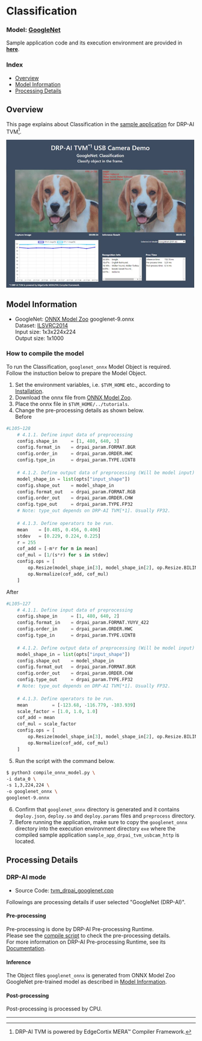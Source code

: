# Classification

### Model: [GoogleNet](#model-information)
Sample application code and its execution environment are provided in **[here](../../../../sample_app)**.  

### Index
- [Overview](#overview)  
- [Model Information](#model-information)  
- [Processing Details](#processing-details)  

## Overview
This page explains about Classification in the [sample application](../../../../sample_app) for DRP-AI TVM[^1].  

<img src=./img/googlenet.jpg width=500>  

## Model Information
- GoogleNet: [ONNX Model Zoo](https://github.com/onnx/models/tree/main/vision/classification/inception_and_googlenet/googlenet) googlenet-9.onnx  
Dataset:  [ILSVRC2014](https://image-net.org/challenges/LSVRC/2014/)  
Input size: 1x3x224x224  
Output size: 1x1000  

### How to compile the model
To run the Classification, `googlenet_onnx` Model Object is required.  
Follow the instuction below to prepare the Model Object.  

1. Set the environment variables, i.e. `$TVM_HOME` etc., according to [Installation](../../../../../setup/).  
2. Download the onnx file from [ONNX Model Zoo](https://github.com/onnx/models/tree/main/vision/classification/inception_and_googlenet/googlenet).  
3. Place the onnx file in `$TVM_HOME/../tutorials`.
4. Change the pre-processing details as shown below.  
Before
```py
#L105~128
    # 4.1.1. Define input data of preprocessing
    config.shape_in     = [1, 480, 640, 3]
    config.format_in    = drpai_param.FORMAT.BGR
    config.order_in     = drpai_param.ORDER.HWC
    config.type_in      = drpai_param.TYPE.UINT8
    
    # 4.1.2. Define output data of preprocessing (Will be model input)
    model_shape_in = list(opts["input_shape"])
    config.shape_out    = model_shape_in
    config.format_out   = drpai_param.FORMAT.RGB
    config.order_out    = drpai_param.ORDER.CHW
    config.type_out     = drpai_param.TYPE.FP32 
    # Note: type_out depends on DRP-AI TVM[*1]. Usually FP32.
    
    # 4.1.3. Define operators to be run.
    mean    = [0.485, 0.456, 0.406]
    stdev   = [0.229, 0.224, 0.225]
    r = 255
    cof_add = [-m*r for m in mean]
    cof_mul = [1/(s*r) for s in stdev]
    config.ops = [
        op.Resize(model_shape_in[3], model_shape_in[2], op.Resize.BILINEAR),
        op.Normalize(cof_add, cof_mul)
    ]
```
After
```py
#L105~127
    # 4.1.1. Define input data of preprocessing
    config.shape_in     = [1, 480, 640, 2]
    config.format_in    = drpai_param.FORMAT.YUYV_422
    config.order_in     = drpai_param.ORDER.HWC
    config.type_in      = drpai_param.TYPE.UINT8
    
    # 4.1.2. Define output data of preprocessing (Will be model input)
    model_shape_in = list(opts["input_shape"])
    config.shape_out    = model_shape_in
    config.format_out   = drpai_param.FORMAT.BGR
    config.order_out    = drpai_param.ORDER.CHW
    config.type_out     = drpai_param.TYPE.FP32 
    # Note: type_out depends on DRP-AI TVM[*1]. Usually FP32.
    
    # 4.1.3. Define operators to be run.
    mean         = [-123.68, -116.779, -103.939]
    scale_factor = [1.0, 1.0, 1.0]
    cof_add = mean
    cof_mul = scale_factor
    config.ops = [
        op.Resize(model_shape_in[3], model_shape_in[2], op.Resize.BILINEAR),
        op.Normalize(cof_add, cof_mul)
    ]
```

5. Run the script with the command below.  
```sh
$ python3 compile_onnx_model.py \
-i data_0 \
-s 1,3,224,224 \
-o googlenet_onnx \
googlenet-9.onnx
```
6. Confirm that `googlenet_onnx` directory is generated and it contains `deploy.json`, `deploy.so` and `deploy.params` files and `preprocess` directory.  
7. Before running the application, make sure to copy the `googlenet_onnx` directory into the execution environment directory `exe` where the compiled sample application `sample_app_drpai_tvm_usbcam_http` is located.  


## Processing Details
### DRP-AI mode
- Source Code: [tvm_drpai_googlenet.cpp](../../../src/recognize/googlenet/tvm_drpai_googlenet.cpp)  

Followings are processing details if user selected "GoogleNet (DRP-AI)".  

#### Pre-processing
Pre-processing is done by DRP-AI Pre-processing Runtime.  
Please see the [compile script](#how-to-compile-the-model) to check the pre-processing details.  
For more information on DRP-AI Pre-processing Runtime, see its [Documentation](../../../../../docs/PreRuntime.md).  

#### Inference
The Object files `googlenet_onnx` is generated from ONNX Model Zoo GoogleNet pre-trained model as described in [Model Information](#model-information).  

#### Post-processing
Post-processing is processed by CPU.

---
[^1]: DRP-AI TVM is powered by EdgeCortix MERA™ Compiler Framework.
